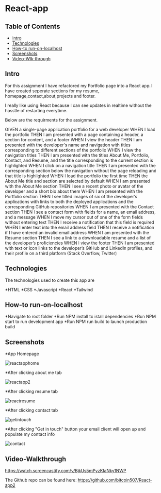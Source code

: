 # React-app

## Table of Contents

* [Intro](#intro)
* [Technologies](#technologies)
* [How-to run-on-localhost](#how-to-run-on-local-host)
* [Screenshots](#screenshots)
* [Video-Wlk-through](#video-walkthrough)

## Intro

For this assignment I have refactored my Portfolio page into a React app.I have created seperate sections for my resume, homepage,contact,about,projects and footer.

I really like using React because I can see updates in realtime without the hasstle of restarting everytime.

Below are the requirments for the assignment. 

GIVEN a single-page application portfolio for a web developer
WHEN I load the portfolio
THEN I am presented with a page containing a header, a section for content, and a footer
WHEN I view the header
THEN I am presented with the developer's name and navigation with titles corresponding to different sections of the portfolio
WHEN I view the navigation titles
THEN I am presented with the titles About Me, Portfolio, Contact, and Resume, and the title corresponding to the current section is highlighted
WHEN I click on a navigation title
THEN I am presented with the corresponding section below the navigation without the page reloading and that title is highlighted
WHEN I load the portfolio the first time
THEN the About Me title and section are selected by default
WHEN I am presented with the About Me section
THEN I see a recent photo or avatar of the developer and a short bio about them
WHEN I am presented with the Portfolio section
THEN I see titled images of six of the developer’s applications with links to both the deployed applications and the corresponding GitHub repositories
WHEN I am presented with the Contact section
THEN I see a contact form with fields for a name, an email address, and a message
WHEN I move my cursor out of one of the form fields without entering text
THEN I receive a notification that this field is required
WHEN I enter text into the email address field
THEN I receive a notification if I have entered an invalid email address
WHEN I am presented with the Resume section
THEN I see a link to a downloadable resume and a list of the developer’s proficiencies
WHEN I view the footer
THEN I am presented with text or icon links to the developer’s GitHub and LinkedIn profiles, and their profile on a third platform (Stack Overflow, Twitter)

## Technologies
The technologies used to create this app are

*HTML
*CSS
*Javascript
*React
*Tailwind


## How-to run-on-localhost

*Navigate to root folder
*Run NPM install to istall dependencies
*Run NPM start to run development app
*Run NPM run build to launch production build

## Screenshots

*App Homepage

![reactapphome](https://user-images.githubusercontent.com/39675578/184532450-4c7aeb16-4c8a-4a4b-9487-530032fa827f.png)

*After clicking about me tab

![reactapp2](https://user-images.githubusercontent.com/39675578/184532487-eea08e2a-b6d6-4a3b-b825-962fd4aee146.png)


*After clicking resume tab

![reactresume](https://user-images.githubusercontent.com/39675578/184532521-90380377-2ff2-4daf-ae26-d965f8dd4a9d.png)

*After clicking contact tab

![getintouch](https://user-images.githubusercontent.com/39675578/184532564-89775228-0f5e-4774-8a01-8f02f2eb9c92.png)

*After clicking "Get in touch" button your email client will open up and populate my contact info

![contact](https://user-images.githubusercontent.com/39675578/184532621-f8662892-87e7-416a-88eb-468ed00f0e99.png)

## Video-Walkthrough
https://watch.screencastify.com/v/BjkUs5mPyzKIaNky1NWP


The Github repo can be found here: https://github.com/bitcoin507/React-app2

